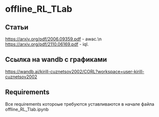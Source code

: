 # offline_RL_TLab

## Статьи
https://arxiv.org/pdf/2006.09359.pdf - awac.\n
https://arxiv.org/pdf/2110.06169.pdf - iql.

## Ссылка на wandb с графиками
https://wandb.ai/kirill-cuznetsov2002/CORL?workspace=user-kirill-cuznetsov2002

## Requirements
Все requirements котороые требуются уставливаются в начале файла offline_RL_Tlab.ipynb
